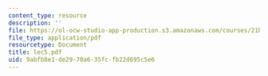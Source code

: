 ```yaml
---
content_type: resource
description: ''
file: https://ol-ocw-studio-app-production.s3.amazonaws.com/courses/21h-580-from-the-silk-road-to-the-great-game-china-russia-and-central-eurasia-fall-2003/9abfb8e1de2970a635fcfb22d695c5e6_lec5.pdf
file_type: application/pdf
resourcetype: Document
title: lec5.pdf
uid: 9abfb8e1-de29-70a6-35fc-fb22d695c5e6
---
```

